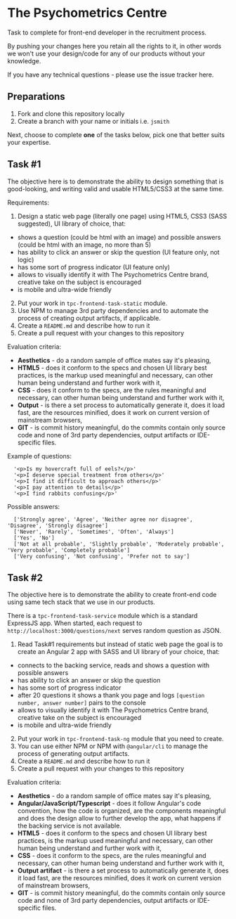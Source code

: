 The Psychometrics Centre
========================
Task to complete for front-end developer in the recruitment process. 

By pushing your changes here you retain all the rights to it, in other words we won't use  your design/code for any 
of our products without your knowledge.

If you have any technical questions - please use the issue tracker here.

Preparations
------------

1. Fork and clone this repository locally
2. Create a branch with your name or initials i.e. `jsmith`
 
Next, choose to complete **one** of the tasks below, pick one that better suits your expertise.
 
Task #1
-------
The objective here is to demonstrate the ability to design something that is good-looking, and writing valid and usable HTML5/CSS3 at the same time.

Requirements:
1. Design a static web page (literally one page) using HTML5, CSS3 (SASS suggested), UI library of choice, that:
 - shows a question (could be html with an image) and possible answers (could be html with an image, no more than 5)
 - has ability to click an answer or skip the question (UI feature only, not logic)
 - has some sort of progress indicator (UI feature only)
 - allows to visually identify it with The Psychometrics Centre brand, creative take on the subject is encouraged
 - is mobile and ultra-wide friendly
2. Put your work in `tpc-frontend-task-static` module.
3. Use NPM to manage 3rd party dependencies and to automate the process of creating output artifacts, if applicable.
4. Create a `README.md` and describe how to run it
5. Create a pull request with your changes to this repository

Evaluation criteria:
* **Aesthetics** - do a random sample of office mates say it's pleasing,
* **HTML5** - does it conform to the specs and chosen UI library best practices, is the markup used meaningful and 
necessary, can other human being understand and further work with it,
* **CSS** - does it conform to the specs, are the rules meaningful and necessary, can other human being understand 
and further work with it,
* **Output** - is there a set process to automatically generate it, does it load fast, are the resources minified, 
does it work on current version of mainstream browsers,
* **GIT** - is commit history meaningful, do the commits contain only source code and none of 3rd party dependencies, 
output artifacts or IDE-specific files. 

Example of questions:

      '<p>Is my hovercraft full of eels?</p>'
      '<p>I deserve special treatment from others</p>'
      '<p>I find it difficult to approach others</p>'
      '<p>I pay attention to details</p>'
      '<p>I find rabbits confusing</p>'
    
Possible answers:    
    
      ['Strongly agree', 'Agree', 'Neither agree nor disagree', 'Disagree', 'Strongly disagree']
      ['Never', 'Rarely', 'Sometimes', 'Often', 'Always']
      ['Yes', 'No']
      ['Not at all probable', 'Slightly probable', 'Moderately probable', 'Very probable', 'Completely probable']
      ['Very confusing', 'Not confusing', 'Prefer not to say']

Task #2
-------
The objective here is to demonstrate the ability to create front-end code using same tech stack that we use in our products.

There is a `tpc-frontend-task-service` module which is a standard ExpressJS app. When started, each request to 
`http://localhost:3000/questions/next`  serves random question as JSON. 

1. Read Task#1 requirements but instead of static web page the goal is to create an Angular 2 app with SASS and UI 
library of your choice, that:
 - connects to the backing service, reads and shows a question with possible answers
 - has ability to click an answer or skip the question
 - has some sort of progress indicator
 - after 20 questions it shows a thank you page and logs `[question number, answer number]` pairs to the console
 - allows to visually identify it with The Psychometrics Centre brand, creative take on the subject is encouraged
 - is mobile and ultra-wide friendly
2. Put your work in `tpc-frontend-task-ng` module that you need to create.
3. You can use either NPM or NPM with `@angular/cli` to manage the process of generating output artifacts.
4. Create a `README.md` and describe how to run it
5. Create a pull request with your changes to this repository

Evaluation criteria:
* **Aesthetics** - do a random sample of office mates say it's pleasing,
* **Angular/JavaScript/Typescript** - does it follow Angular's code convention, how the code is organized, are the 
components meaningful and does the design allow to further develop the app, 
what happens if the backing service is not available.
* **HTML5** - does it conform to the specs and chosen UI library best practices, is the markup used meaningful and 
necessary, can other human being understand and further work with it,
* **CSS** - does it conform to the specs, are the rules meaningful and necessary, can other human being understand 
and further work with it,
* **Output artifact** - is there a set process to automatically generate it, does it load fast, are the resources minified, 
does it work on current version of mainstream browsers,
* **GIT** - is commit history meaningful, do the commits contain only source code and none of 3rd party dependencies, 
output artifacts or IDE-specific files.
